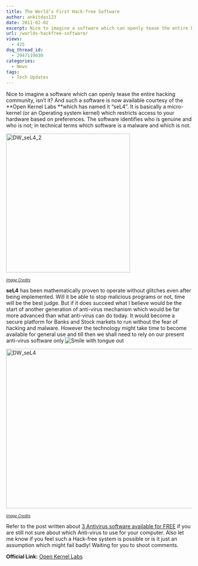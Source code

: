 ```yaml
---
title: The World’s First Hack-free Software
author: ankitdas123
date: 2011-02-02
excerpt: Nice to imagine a software which can openly tease the entire hacking community, isn’t? And such a software is now available courtesy to the Open Kernel Labs which has named it “seL4”. It is basically a micro-kernel (or an Operating system kernel) which restricts access to your hardware based on preferences.
url: /worlds-hackfree-software/
views:
  - 425
dsq_thread_id:
  - 2947119030
categories:
  - News
tags:
  - Tech Updates
---
```

Nice to imagine a software which can openly tease the entire hacking community, isn&#8217;t it? And such a software is now available courtesy of the **Open Kernel Labs **which has named it “seL4”. It is basically a micro-kernel (or an Operating system kernel) which restricts access to your hardware based on preferences. The software identifies who is genuine and who is not; in technical terms which software is a malware and which is not.

[<img style="background-image: none; padding-left: 0px; padding-right: 0px; display: inline; padding-top: 0px; border: 0px;" title="DW_seL4_2" src="http://cdn.devilsworkshop.org/files/2011/02/DW_seL4_2_thumb.jpg" border="0" alt="DW_seL4_2" width="336" height="377" />][1]

<a href="http://www.neytri.com/wp-content/uploads/2009/11/hacking.jpg" onclick="_gaq.push(['_trackEvent', 'outbound-article', 'http://www.neytri.com/wp-content/uploads/2009/11/hacking.jpg', 'Image Credits']);" target="_blank"><span style="font-size: x-small;"><em>Image Credits</em></span></a>

**seL4** has been mathematically proven to operate without glitches even after being implemented. Will it be able to stop malicious programs or not, time will be the best judge. But if it does succeed what I believe would be the start of another generation of anti-virus mechanism which would be far more advanced than what anti-virus can do today. It would become a secure platform for Banks and Stock markets to run without the fear of hacking and malware. However the technology might take time to become available for general use and till then we shall need to rely on our present anti-virus software only <img class="wlEmoticon wlEmoticon-smilewithtongueout" style="border-style: none;" src="http://cdn.devilsworkshop.org/files/2011/02/wlEmoticon-smilewithtongueout.png" alt="Smile with tongue out" />

[<img style="background-image: none; padding-left: 0px; padding-right: 0px; display: inline; padding-top: 0px; border: 0px;" title="DW_seL4" src="http://cdn.devilsworkshop.org/files/2011/02/DW_seL4_thumb.jpg" border="0" alt="DW_seL4" width="505" height="433" />][2]

<a href="http://www.neytri.com/wp-content/uploads/2009/11/hacking.jpg" onclick="_gaq.push(['_trackEvent', 'outbound-article', 'http://www.neytri.com/wp-content/uploads/2009/11/hacking.jpg', 'Image Credits']);" target="_blank"><em><span style="font-size: x-small;">Image Credits</span></em></a>

Refer to the post written about <a href="http://devilsworkshop.org/3-free-antivirus-for-windows/" target="_blank">3 Antivirus software available for FREE</a> if you are still not sure about which Anti-virus to use for your computer. Also let me know if you feel such a Hack-free system is possible or is it just an assumption which might fail badly! Waiting for you to shoot comments.

**Official Link:** <a href="http://www.ok-labs.com/" onclick="_gaq.push(['_trackEvent', 'outbound-article', 'http://www.ok-labs.com/', 'Open Kernel Labs']);" target="_blank">Open Kernel Labs</a>

 [1]: http://cdn.devilsworkshop.org/files/2011/02/DW_seL4_2.jpg
 [2]: http://cdn.devilsworkshop.org/files/2011/02/DW_seL4.jpg
